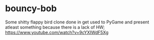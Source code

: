 # bouncy-bob
Some shitty flappy bird clone done in get used to PyGame and present atleast something because there is a lack of HW; 
https://www.youtube.com/watch?v=9cYXIWdF5Xg

